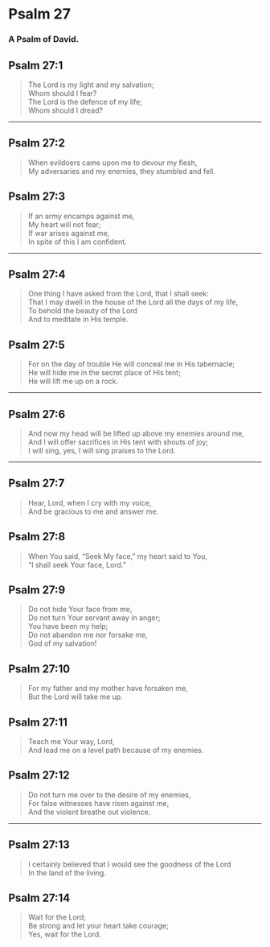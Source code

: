 # Psalm 27

### A Psalm of David.

## Psalm 27:1

> The Lord is my light and my salvation;  
> Whom should I fear?  
> The Lord is the defence of my life;  
> Whom should I dread?

---

## Psalm 27:2

> When evildoers came upon me to devour my flesh,  
> My adversaries and my enemies, they stumbled and fell.

## Psalm 27:3

> If an army encamps against me,  
> My heart will not fear;  
> If war arises against me,  
> In spite of this I am confident.

---

## Psalm 27:4

> One thing I have asked from the Lord, that I shall seek:  
> That I may dwell in the house of the Lord all the days of my life,  
> To behold the beauty of the Lord  
> And to meditate in His temple.

## Psalm 27:5

> For on the day of trouble He will conceal me in His tabernacle;  
> He will hide me in the secret place of His tent;  
> He will lift me up on a rock.

---

## Psalm 27:6

> And now my head will be lifted up above my enemies around me,  
> And I will offer sacrifices in His tent with shouts of joy;  
> I will sing, yes, I will sing praises to the Lord.

---

## Psalm 27:7

> Hear, Lord, when I cry with my voice,  
> And be gracious to me and answer me.

## Psalm 27:8

> When You said, “Seek My face,” my heart said to You,  
> “I shall seek Your face, Lord.”

## Psalm 27:9

> Do not hide Your face from me,  
> Do not turn Your servant away in anger;  
> You have been my help;  
> Do not abandon me nor forsake me,  
> God of my salvation!

## Psalm 27:10

> For my father and my mother have forsaken me,  
> But the Lord will take me up.

## Psalm 27:11

> Teach me Your way, Lord,  
> And lead me on a level path because of my enemies.

## Psalm 27:12

> Do not turn me over to the desire of my enemies,  
> For false witnesses have risen against me,  
> And the violent breathe out violence.

---

## Psalm 27:13

> I certainly believed that I would see the goodness of the Lord  
> In the land of the living.

## Psalm 27:14

> Wait for the Lord;  
> Be strong and let your heart take courage;  
> Yes, wait for the Lord.
